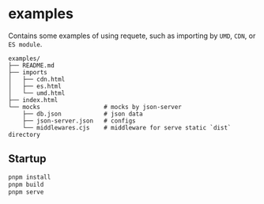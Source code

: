 # examples

Contains some examples of using requete, such as importing by `UMD`, `CDN`, or `ES module`.

```tree
examples/
├── README.md
├── imports
│   ├── cdn.html
│   ├── es.html
│   └── umd.html
├── index.html
└── mocks                  # mocks by json-server
    ├── db.json            # json data
    ├── json-server.json   # configs
    └── middlewares.cjs    # middleware for serve static `dist` directory
```

## Startup

```sh
pnpm install
pnpm build
pnpm serve
```
